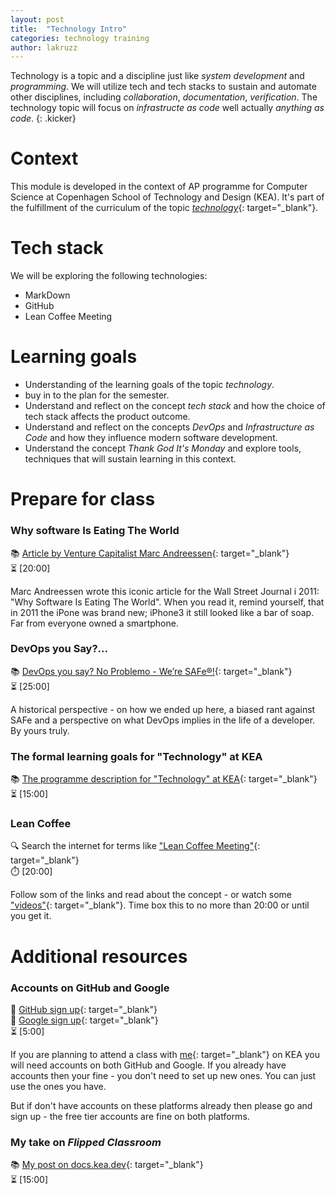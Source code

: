 ```yaml
---
layout: post
title:  "Technology Intro"
categories: technology training
author: lakruzz
---
```

Technology is a topic and a discipline just like _system development_ and _programming_. We will utilize tech and tech stacks to sustain and automate other disciplines, including _collaboration_, _documentation_, _verification_. The technology topic will focus on _infrastructe as code_ well actually _anything as code_.
{: .kicker}

# Context
This module is developed in the context of AP programme for Computer Science at Copenhagen School of Technology and Design (KEA). It's part of the fulfillment of the curriculum of the topic [_technology_](https://katalog.kea.dk/course/3050241/2022-2023){: target="_blank"}.

# Tech stack
We will be exploring the following technologies:

- MarkDown
- GitHub
- Lean Coffee Meeting


# Learning goals
- Understanding of the learning goals of the topic _technology_.
- buy in to the plan for the semester.
- Understand and reflect on the concept _tech stack_ and how the choice of tech stack affects the product outcome.
- Understand and reflect on the concepts _DevOps_ and _Infrastructure as Code_ and how they influence modern software development.
- Understand the concept _Thank God It's Monday_ and explore tools, techniques that will sustain learning in this context.

# Prepare for class

### Why software Is Eating The World
📚 [Article by Venture Capitalist Marc Andreessen](https://a16z.com/2011/08/20/why-software-is-eating-the-world/){: target="_blank"}<br/>
⏳ [20:00]

Marc Andreessen wrote this iconic article for the Wall Street Journal i 2011: "Why Software Is Eating The World". When you read it, remind yourself, that in 2011 the iPone was brand new; iPhone3 it still looked like a bar of soap. Far from everyone owned a smartphone.

### DevOps you Say?...
📚 [DevOps you say? No Problemo - We’re SAFe®!](https://www.linkedin.com/pulse/devops-you-say-problemo-were-safe-lars-kruse){: target="_blank"}<br/>
⏳ [25:00]

A historical perspective - on how we ended up here, a biased rant against SAFe and a perspective on what DevOps implies in the life of a developer. By yours truly.

### The formal learning goals for "Technology" at KEA
📚 [The programme description for "Technology" at KEA](https://katalog.kea.dk/course/3050241/2022-2023){: target="_blank"}<br/>
⏳ [15:00]

### Lean Coffee
🔍 Search the internet for terms like ["Lean Coffee Meeting"](https://www.google.com/search?q=lean+coffee+meeting){: target="_blank"}<br/>
⏱️ [20:00]<br/>

Follow som of the links and read about the concept - or watch some ["videos"](https://www.google.com/search?q=lean+coffee+meeting&tbm=vid){: target="_blank"}. Time box this to no more than 20:00 or until you get it.

#  Additional resources

### Accounts on GitHub and Google
🔐 [GitHub sign up](https://github.com/signup?source=login){: target="_blank"}<br/>
🔐 [Google sign up](https://account.google.com/){: target="_blank"}<br/> 
⏳ [5:00]

If you are planning to attend a class with [me](https://www.linkedin.com/in/lakruzz/){: target="_blank"} on KEA you will need accounts on both GitHub and Google. If you already have accounts then your fine - you don't need to set up new ones. You can just use the ones you have.

But if don't have accounts on these platforms already then please go and sign up - the free tier accounts are fine on both platforms.

### My take on _Flipped Classroom_
📚 [My post on docs.kea.dev](https://docs.kea.dev/posts/flipped-classroom/){: target="_blank"}<br/>
⏳ [15:00]

